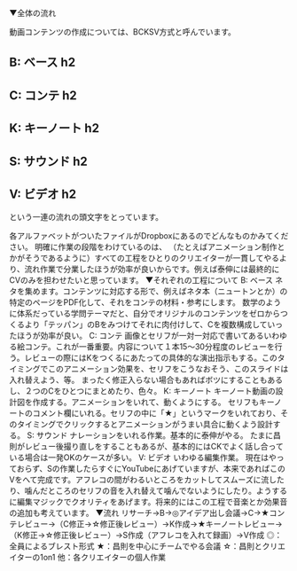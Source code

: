 ▼全体の流れ

動画コンテンツの作成については、BCKSV方式と呼んでいます。

## B: ベース h2

## C: コンテ h2

## K: キーノート h2

## S: サウンド h2

## V: ビデオ h2

という一連の流れの頭文字をとっています。

各アルファベットがついたファイルがDropboxにあるのでどんなものかみてください。
明確に作業の段階をわけているのは、
（たとえばアニメーション制作とかがそうであるように）すべての工程をひとりのクリエイターが一貫してやるより、流れ作業で分業したほうが効率が良いからです。例えば泰伸には最終的にCVのみを担わせたいと思っています。
▼それぞれの工程について
B: ベース
ネタを集めます。コンテンツに対応する形で、例えばネタ本（ニュートンとか）の特定のページをPDF化して、それをコンテの材料・参考にします。
数学のように体系だっている学問テーマだと、自分でオリジナルのコンテンツをゼロからつくるより「テッパン」のBをみつけてそれに肉付けして、Cを複数構成していったほうが効率が良い。
C: コンテ
画像とセリフが一対一対応で書いてあるいわゆる絵コンテ。これが一番重要。内容について１本15〜30分程度のレビューを行う。レビューの際にはKをつくるにあたっての具体的な演出指示もする。このタイミングでこのアニメーション効果を、セリフをこうなおそう、このスライドは入れ替えよう、等。
まったく修正入らない場合もあればボツにすることもあるし、２つのCをひとつにまとめたり、色々。
K: キーノート
キーノート動画の設計図を作成する。アニメーションをいれて、動くようにする。
セリフもキーノートのコメント欄にいれる。セリフの中に「★」というマークをいれており、そのタイミングでクリックするとアニメーションがうまい具合に動くよう設計する。
S: サウンド
ナレーションをいれる作業。基本的に泰伸がやる。
たまに昌則がレビュー後撮り直しをすることもあるが、基本的にはCKでよく話し合っている場合は一発OKのケースが多い。
V: ビデオ
いわゆる編集作業。
現在はやっておらず、Sの作業したらすぐにYouTubeにあげていますが、本来であればこのVをへて完成です。アフレコの間がわるいところをカットしてスムーズに流したり、噛んだところのセリフの音を入れ替えて噛んでないようにしたり。ようするに編集マジックでクオリティをあげます。将来的にはこの工程で音楽とか効果音の追加も考えています。
▼流れ
リサーチ→B→◎アイデア出し会議→C→★コンテレビュー→（C修正→☆修正後レビュー）→K作成→★キーノートレビュー→（K修正→☆修正後レビュー）→S作成（アフレコを入れて録画）→V作成
◎：全員によるブレスト形式
★：昌則を中心にチームでやる会議
☆：昌則とクリエイターの1on1
他：各クリエイターの個人作業